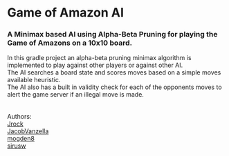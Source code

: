 # Game of Amazon AI
### A Minimax based AI using Alpha-Beta Pruning for playing the Game of Amazons on a 10x10 board.

In this gradle project an alpha-beta pruning minimax algorithm is implemented to play against other players or against other AI.\
The AI searches a board state and scores moves based on a simple moves available heuristic.\
The AI also has a built in validity check for each of the opponents moves to alert the game server if an illegal move is made.\
\
\
Authors:\
[Jrock](https://github.com/jared-p)\
[JacobVanzella](https://github.com/JacobVanzella)\
[mogden8](https://github.com/mogden8)\
[sirusw](https://github.com/sirusw)

